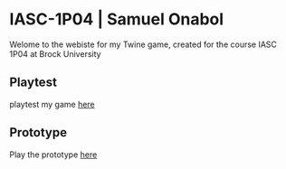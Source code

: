 # IASC-1P04 | Samuel Onabol

Welome to the webiste for my Twine game, created for the course IASC 1P04 at Brock University

## Playtest

playtest my game [here](playtest/playtest)

## Prototype

Play the prototype [here](https://twinery.org/2/#!/stories/d514b069-5907-4c3f-82ee-bf056d165f97/play)


